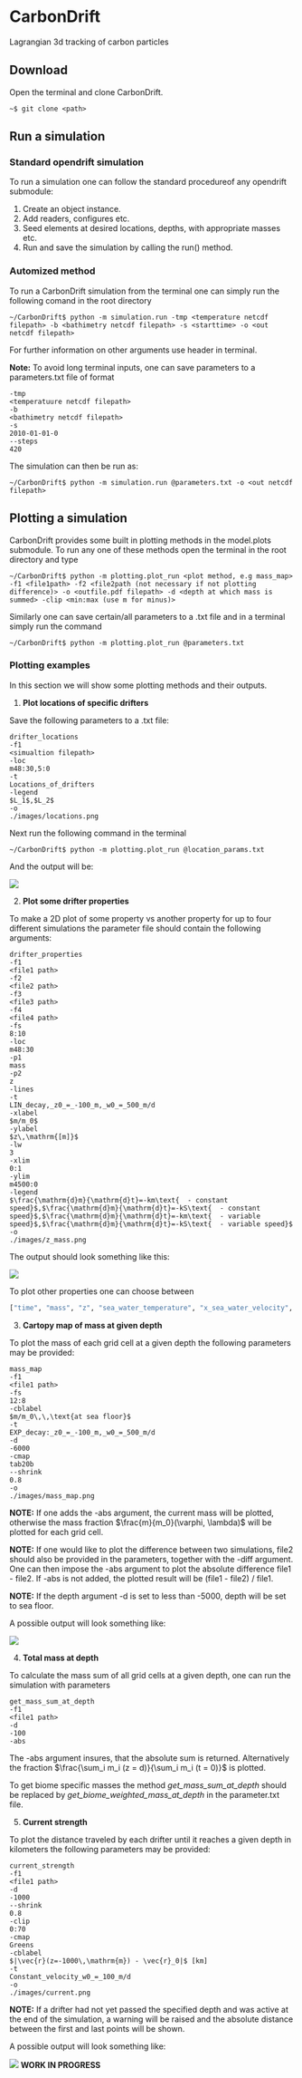 # CarbonDrift
Lagrangian 3d tracking of carbon particles

## Download

Open the terminal and clone CarbonDrift.

```console
~$ git clone <path>
```

## Run a simulation
### Standard opendrift simulation
To run a simulation one can follow the standard procedureof any opendrift submodule:
1. Create an object instance.
2. Add readers, configures etc. 
3. Seed elements at desired locations, depths, with appropriate masses etc.
4. Run and save the simulation by calling the run() method.

### Automized method
To run a CarbonDrift simulation from the terminal one can simply run the following comand in the root directory

```console
~/CarbonDrift$ python -m simulation.run -tmp <temperature netcdf filepath> -b <bathimetry netcdf filepath> -s <starttime> -o <out netcdf filepath> 
```

For further information on other arguments use header in terminal.

**Note:** To avoid long terminal inputs, one can save parameters to a parameters.txt file of format

```
-tmp
<temperatuure netcdf filepath>
-b
<bathimetry netcdf filepath>
-s
2010-01-01-0
--steps
420
```

The simulation can then be run as:

```console
~/CarbonDrift$ python -m simulation.run @parameters.txt -o <out netcdf filepath> 
```


## Plotting a simulation

CarbonDrift provides some built in plotting methods in the model.plots submodule. To run any one of these methods open the terminal in the root directory and type

```console
~/CarbonDrift$ python -m plotting.plot_run <plot method, e.g mass_map> -f1 <file1path> -f2 <file2path (not necessary if not plotting difference)> -o <outfile.pdf filepath> -d <depth at which mass is summed> -clip <min:max (use m for minus)>
```

Similarly one can save certain/all parameters to a .txt file and in a terminal simply run the command

```console
~/CarbonDrift$ python -m plotting.plot_run @parameters.txt
```
### Plotting examples
In this section we will show some plotting methods and their outputs.
1. **Plot locations of specific drifters**

Save the following parameters to a .txt file:

```
drifter_locations
-f1
<simualtion filepath>
-loc
m48:30,5:0
-t
Locations_of_drifters
-legend
$L_1$,$L_2$
-o
./images/locations.png
```

Next run the following command in the terminal

```console
~/CarbonDrift$ python -m plotting.plot_run @location_params.txt
```
And the output will be:

![](/images/locations.png)

2. **Plot some drifter properties**

To make a 2D plot of some property vs another property for up to four different simulations the parameter file should contain the following arguments:

```
drifter_properties
-f1
<file1 path>
-f2
<file2 path>
-f3
<file3 path>
-f4
<file4 path>
-fs
8:10
-loc
m48:30
-p1
mass
-p2
z
-lines
-t
LIN_decay,_z0_=_-100_m,_w0_=_500_m/d
-xlabel
$m/m_0$
-ylabel
$z\,\mathrm{[m]}$
-lw
3
-xlim
0:1
-ylim
m4500:0
-legend
$\frac{\mathrm{d}m}{\mathrm{d}t}=-km\text{  - constant speed}$,$\frac{\mathrm{d}m}{\mathrm{d}t}=-kS\text{  - constant speed}$,$\frac{\mathrm{d}m}{\mathrm{d}t}=-km\text{  - variable speed}$,$\frac{\mathrm{d}m}{\mathrm{d}t}=-kS\text{  - variable speed}$ 
-o
./images/z_mass.png
```

The output should look something like this:

![](/images/z_mass.png)

To plot other properties one can choose between

```python
["time", "mass", "z", "sea_water_temperature", "x_sea_water_velocity", "y_sea_water_velocity"]
```

3. **Cartopy map of mass at given depth**

To plot the mass of each grid cell at a given depth the following parameters may be provided:

```
mass_map
-f1
<file1 path>
-fs
12:8
-cblabel
$m/m_0\,\,\text{at sea floor}$
-t
EXP_decay:_z0_=_-100_m,_w0_=_500_m/d
-d
-6000
-cmap
tab20b
--shrink
0.8
-o
./images/mass_map.png
```

**NOTE:** If one adds the -abs argument, the current mass will be plotted, otherwise the mass fraction $\frac{m}{m_0}(\varphi, \lambda)$ will be plotted for each grid cell.

**NOTE:** If one would like to plot the difference between two simulations, file2 should also be provided in the parameters, together with the -diff argument. One can then impose the -abs argument to plot the absolute difference file1 - file2. If -abs is not added, the plotted result will be (file1 - file2) / file1.

**NOTE:** If the depth argument -d is set to less than -5000, depth will be set to sea floor.

A possible output will look something like:

![](/images/mass_map.png)

4. **Total mass at depth**

To calculate the mass sum of all grid cells at a given depth, one can run the simulation with parameters

```
get_mass_sum_at_depth
-f1
<file1 path>
-d
-100
-abs
```

The -abs argument insures, that the absolute sum is returned. Alternatively the fraction
$\frac{\sum_i m_i (z = d)}{\sum_i m_i (t = 0)}$ is plotted.

To get biome specific masses the method *get_mass_sum_at_depth* should be replaced by *get_biome_weighted_mass_at_depth* in the parameter.txt file.

5. **Current strength**

To plot the distance traveled by each drifter until it reaches a given depth in kilometers the following parameters may be provided:

```
current_strength
-f1
<file1 path>
-d
-1000
--shrink
0.8
-clip
0:70
-cmap
Greens
-cblabel
$|\vec{r}(z=-1000\,\mathrm{m}) - \vec{r}_0|$ [km]
-t
Constant_velocity_w0_=_100_m/d
-o
./images/current.png
```

**NOTE:** If a drifter had not yet passed the specified depth and was active at the end of the simulation, a warning will be raised and the absolute distance between the first and last points will be shown.  

A possible output will look something like:

![](/images/current.png)
**WORK IN PROGRESS**

